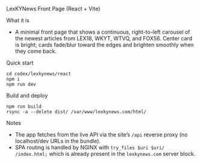 LexKYNews Front Page (React + Vite)

What it is
- A minimal front page that shows a continuous, right-to-left carousel of the newest articles from LEX18, WKYT, WTVQ, and FOX56. Center card is bright; cards fade/blur toward the edges and brighten smoothly when they come back.

Quick start

```
cd codex/lexkynews/react
npm i
npm run dev
```

Build and deploy

```
npm run build
rsync -a --delete dist/ /var/www/lexkynews.com/html/
```

Notes
- The app fetches from the live API via the site’s `/api` reverse proxy (no localhost/dev URLs in the bundle).
- SPA routing is handled by NGINX with `try_files $uri $uri/ /index.html;` which is already present in the `lexkynews.com` server block.
